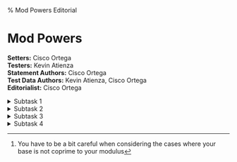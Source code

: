 % Mod Powers Editorial


# Mod Powers  

**Setters:** Cisco Ortega  
**Testers:** Kevin Atienza  
**Statement Authors:** Cisco Ortega  
**Test Data Authors:** Kevin Atienza, Cisco Ortega  
**Editorialist:** Cisco Ortega  




<details class="editorial-section"><summary class="h2">Subtask 1</summary>

Alice’s password must look like some alternating series of consonants
and vowels. Recall that there are $21$ consonants and $5$ vowels.

There are two cases to consider. In everything that follows, let `a`
represent “any vowel” and let `b` represent “any consonant”.

If $n$ is even, then there are two possible “shapes”:
```
ababab
bababa
```
which we see depends on if our first letter is a consonant or vowel. In
either case, the solution is the same: we need to independently choose
values for each of the $n/2$ consonants and $n/2$ vowels. Thus, the
formula for even $n$ is:
$$5^{n/2} \times 21^{n/2} + 21^{n/2} \times 5^{n/2},$$
or
$$2 \times (21 \times 5)^{n/2}$$

If $n$ is odd, then there are still two possible “shapes”:
```
abababa
bababab
```
which again depends on if our first letter is a consonant or vowel.

-   If the first letter is a consonant, then choose which of the $21$
    consonants it should be.

-   If the first letter is a vowel, then choose which of the $5$ vowels
    it should be.

Now we just need to decide the remaining $n-1$ letters. In either case,
we end up with $(n-1)/2$ consonants and $(n-1)/2$ vowels whose values we
must independently decide. Thus, the formula for odd $n$ is:
$$21 \times 5^{(n-1)/2} \times 21^{(n-1)/2} + 5 \times 21^{(n-1)/2} \times 5^{(n-1)/2},$$
or
$$(21 + 5) \times (21 \times 5)^{(n-1)/2}.$$

It may be a bit tedious, but you can still manually compute the value by
hand when $n=10$, using this formula. Just use a calculator to speed
things up.

</details>


<details class="editorial-section"><summary class="h2">Subtask 2</summary>

Directly implement this formula in code, where we implement
exponentiation as repeated multiplication—compute $a^b$ by multiplying
$a$ to itself $b$ times. Note that because of combinatorial explosion,
the raw answer is going to be huge—so you must take modulos at each
intermediary step.

```python
# pseudocode

n = 13**7
MOD = 10**9 + 7

# n is odd here
ans = 21+5
for (n-1)/2 times:
    ans *= 21*5
    ans %= MOD
print(ans)
```

Even a slow language like Python can do on the order of $\approx 10^7$
operations per second, so this should terminate within a few seconds for
the $n$ in subtask $2$.

</details>


<details class="editorial-section"><summary class="h2">Subtask 3</summary>

If $n$ is very very large, then “literally do something $n/2$ times” is
way too slow. We need a faster exponentiation algorithm so that we can
use our magic formula.

If you Google “fast exponentiation algorithm”, you’ll find many results
for algorithms that achieve the result in only $\sim \log_2 n$
multiplications. Such algorithms usually (explicitly or implicitly)
leverage the binary representation of the exponent. The Wikipedia
article calls the technique, “exponentiation by squaring”.

The author would also like to suggest his writeup
[here](https://drive.google.com/file/d/1zTTVo1W8XwpYdEEeW-iete2aJX7IzoZc/view?usp=drive_link)
which gives a recursive formulation of the algorithm.

Pick your favorite algorithm and implement it, and you will solve
subtask $3$ in a fraction of a second.

</details>


<details class="editorial-section"><summary class="h2">Subtask 4</summary>

### Dealing with power towers {#dealing-with-power-towers .unnumbered}

Let’s suppose that we already have an algorithm that allows us to
compute $a^b \bmod m$ in $\sim \log_2 b$ steps. Unfortunately, the
“power tower” in subtask $4$ is absolutely massive, and even
$\log_2 \left(7^{7^{7^{2023}}}\right)$ is astronomically large.

We need a way of trimming the size *of the exponent*.

One classic approach is to use **Euler’s Theorem**.


<div class="theorem">
**Euler’s Theorem**. Let $a$ and $m$ be
coprime integers. Then,
$$a^{\varphi(m)} \equiv 1 \pmod m$$
where $\varphi$ is
Euler’s Totient function, and $\varphi(m)$ counts the number of non-negative integers less than $m$ which are coprime to it.
</div>
There are many proofs of Euler’s Theorem online which you can refer to.
<!-- Here's a classic one:
<details class="proof"><summary>Proof</summary>
Let 
$$S := \{a_1, a_2, \ldots, a_{\varphi(m)}\}$$
be all the non-negative integers $< m$ coprime to $m$. Then I claim 
that
$$\{a\cdot a_1, a\cdot a_2, \ldots, a\cdot a_{\varphi(m)}\}$$
is the same set modulo $m$.

More precisely, we'll show that the map $f: S \to S$ defined as $f: v \mapsto a \cdot v \bmod m$ is well-defined, and is a bijection.

To see this, first note that $a$ is coprime to $m$, so if $v$ is coprime to $m$, then $f(v) = a\cdot v \bmod m$ is also coprime to $m$.
So the map $f$ is well-defined.

Next, we'll show that $f$ is injective.
Suppose $f(a_i) = f(a_j)$; we want to show that $a_i = a_j$. Note that $f(a_i) = f(a_j)$ means that
$a\cdot a_i$ is the same as $a\cdot a_j$ modulo $m$, which by definition means that $m$ divides
$a\cdot a_i - a\cdot a_j = a\cdot (a_i - a_j).$
Now, $m$ and $a$ are coprime, so $m$ divides $a_i - a_j$. Also, $0 \le a_i, a_j < m$, so
$-m < a_i - a_j < m,$
so the only way for $m$ to divide $a_i - a_j$ is if it's zero, so $a_i - a_j = 0$, and $a_i = a_j$.
Therefore, $f$ is injective, and since it's a map from a finite set to a finite set, it's
also surjective, so it's a bijection as claimed.

Since both sets are the same modulo $m$, multiplying all the numbers should give us the same result modulo $m$, i.e.,
$$\begin{align*}
a_1\cdot a_2 \cdots a_{\varphi(m)} &\equiv (a\cdot a_1)\cdot(a\cdot a_2)\cdots (a\cdot a_{\varphi(m)}) \pmod m \\
a_1\cdot a_2 \cdots a_{\varphi(m)} &\equiv a^{\varphi(m)} a_1\cdot a_2\cdots a_{\varphi(m)} \pmod m 
\end{align*}$$
and $m$ divides $a_1\cdot a_2 \cdots a_{\varphi(m)}\cdot (a^{\varphi(m)} - 1)$. But $m$ is coprime with
$a_1\cdot a_2 \cdots a_{\varphi(m)},$
so $m$ must divide $a^{\varphi(m)} - 1$, which is (equivalent to) what we want to prove.
</details> -->

Let $b \geq \phi(m)$. Euler’s Theorem tells us that:
$$a^{b + \varphi(m)} \equiv a^b \equiv a^{b - \varphi(m)} \pmod m,$$
which inductively means that,
$$a^b \equiv a^{b + k\varphi(m)} \pmod m,$$
for any
non-negative integer $k$ such that $b + k \phi(m) \geq 0$.

But since
$b \bmod \varphi(m) = b - \lfloor b/\varphi(m) \rfloor \varphi(m)$, we conclude that:
$$a^b \equiv a^{b \bmod \varphi(m)} \pmod m.$$

Returning to power towers, that means, for example:
$$a^{b^{c^{d^e}}} \equiv a^{b^{c^{d^e}} \bmod \varphi(m)} \pmod m.$$
In other words, we know that we can compute $a^{b^{c^{d^e}}} \bmod m$
efficiently if we know how to compute $b^{c^{d^e}} \bmod \varphi(m)$
efficiently. But that’s just a slightly smaller power tower problem! So,
recursively, we can just use the same trick again![^1] For example here,
you can evaluate $b^{c^{d^e}} \bmod \varphi(m)$ by evaluating
$c^{d^e} \bmod \varphi(\varphi(m))$, and so on.

Repeatedly apply this Euler’s Theorem trick to shave levels off your
power tower until you hit a case where the exponent is small enough that
a fast exponentiation algorithm can do the trick.

### Dividing by $2$ {#dividing-by-2 .unnumbered}

Going back to our problem, recall that we want to compute (since
$n=7^{7^{7^{2023}}}$ is odd):
$$26 \times 105^{\left(n - 1\right)/2} \pmod p,$$
where $p = 10^9 + 7$. From the power-tower trick we just discussed, we know
that this task can be done if we can compute,
$$(7^{7^{7^{2023}}}-1)/2 \pmod {\varphi(p)},$$
which (as we said) is done by repeating the Euler’s Theorem trick. There’s one
final hiccup we need to address—$\varphi(10^9 + 7)$ is **even**, meaning
that $2$ does not have a unique multiplicative inverse modulo
$\varphi(p)$. How do we divide by $2$ now?

We need one more trick. Suppose $a$ is divisible by some $d$, and
$$a \equiv r \pmod{dm}$$ Then, we can show that $r$ is
also divisible by $d$, and that
$$\frac{a}{d} \equiv \frac{r}{d} \pmod m.$$

All this means for us is that we need to compute:
$$7^{7^{7^{2023}}}-1 \pmod{2~\varphi(p)},$$
which we do
using already-established power tower techniques. *This result* can be
divided by $2$ to get what we wanted.

Apply the [division theorem](https://en.wikipedia.org/wiki/Euclidean_division#Division_theorem) where we divide $a$ by $dm$. There is a
unique pair of integers $q$ and $r$ such that $0 \leq r < dm$ and
$$a = (dm)q + r.$$ Note that $dmq$ is divisible by $d$;
so if $a$ is divisible by $d$, then the sum on the RHS must also be
divisible by $d$, and so $r$ must be divisible by $d$ as well.

Dividing both sides by $d$: $$\frac{a}{d} = mq + \frac{r}{d}.$$ and here,
$0 \leq \dfrac{r}{d} < m$.

Now, apply the division theorem where we divide $\dfrac{a}{d}$ by $m$.
There is a **unique** pair of integers $q'$ and $r'$ such that
$0 \leq r' < m$ and
$$\frac{a}{d} = mq' + r'.$$
But note that
$\left(q, \dfrac{r}{d}\right)$ satisfies these criteria for $(q', r')$;
by the uniqueness of $(q', r')$, we therefore conclude that
$r' = \dfrac{r}{d}$, which is what we wanted to show.

### Computing totients {#computing-totients .unnumbered}

One standard way of computing the totient function of large integers is
to use the fact that the totient function is *multiplicative*. You can
do the following steps to evaluate $\varphi(m)$:

-   First, prime factorize $m = p_1^{e_1} p_2^{e_2} \dots p_l^{e_k}$.
    There are simple factorization algorithms that run in
    $\sim \sqrt{m}$ steps, and that’s fast enough for our purposes.

-   Now, $\varphi$ is multiplicative, meaning
    $$\varphi\left(p_1^{e_1} p_2^{e_2} \dots p_l^{e_k}\right) = \varphi\left(p_1^{e_1}\right)\varphi\left(p_2^{e_2}\right) \dots \varphi\left(p_k^{e_k}\right)$$

-   Finally, the totient function is easy to compute for prime powers.
    By straightforward combinatorics, you can show that
    $\varphi(p^e) = p^e - p^{e-1}$, when $p$ is a prime and $e$ is an
    integer $\geq 1$. So, use this formula for each prime power, then
    multiply the results.

There are many explanations online for why $\varphi$ is multiplicative
(or what it means for a function to be multiplicative, in general).

An alternatively *incredibly low-effort* solution is to realize that for
this problem, we only need to evaluate $\varphi(p)$,
$\varphi(2\varphi(p))$, and $\varphi(\varphi(2\varphi(p)))$. Since you
only need to evaluate the totient function at a handful of points, you
could also just ask WolframAlpha to perform these computations for you.

[^1]: You have to be a bit careful when considering the cases where your
    base is not coprime to your modulus

</details>
